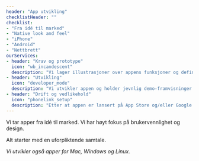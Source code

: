 ```yaml
---
header: "App utvikling"
checklistHeader: ""
checklist:
- "Fra idé til marked"
- "Native look and feel"
- "iPhone"
- "Android"
- "Nettbrett"
ourServices:
- header: "Krav og prototype"
  icon: "wb_incandescent"
  description: "Vi lager illustrasjoner over appens funksjoner og definerer krav. Vi får en felles forståelse av appen og blir enig om det overordnede designet."
- header: "Utvikling"
  icon: "developer_mode"
  description: "Vi utvikler appen og holder jevnlig demo-framvisninger. Demoene gir deg mulighet til å komme med innspill underveis i utviklingen."
- header: "Drift og vedlikehold"
  icon: "phonelink_setup"
  description: "Etter at appen er lansert på App Store og/eller Google Play hjelper vi til med drift, videreutvikling og markedsføring."
---
```

Vi tar apper fra idé til marked. Vi har høyt fokus på brukervennlighet og design.

Alt starter med en uforpliktende samtale.

*Vi utvikler også apper for Mac, Windows og Linux.*




